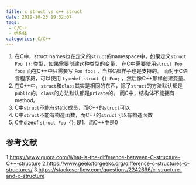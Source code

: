 ```yaml
---
title: c struct vs c++ struct
date: 2019-10-25 19:32:07
tags:
 - C/C++
 - 结构体
categories: C/C++
---
```


1. 在C中，struct names也在定义的`struct`的namespace中，如果定义`struct Foo {};`类型，如果需要创建这种类型的变量，
在C中需要使用`struct Foo foo;`
而在C\+\+中只需要写 `Foo foo;` ，当然C那样子也是支持的。
而对于C语言程序员，可以使用 `typedef struct {} Foo;` ，然后像C\+\+那样创建变量。
2. 在C\+\+中，`struct`和`class`其实是相同的东西，除了`struct`的方法默认都是`public`的，`class`的方法默认都是`private`的。
而C中，结构体不能拥有method。
3. C中`struct`不能有static成员，而C++的`struct`可以
4. C中`struct`不能有构造函数，而C++的`struct`可以有构造函数
5. C中sizeof `struct Foo {};`是1，而C++中是0


## 参考文献
1.https://www.quora.com/What-is-the-difference-between-C-structure-C++-structure
2.https://www.geeksforgeeks.org/difference-c-structures-c-structures/
3.https://stackoverflow.com/questions/2242696/c-structure-and-c-structure
